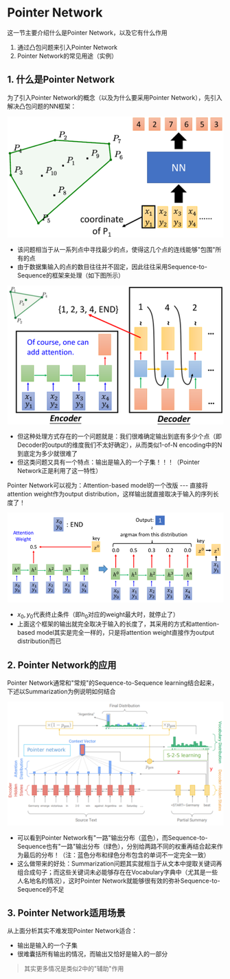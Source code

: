 # Pointer Network

这一节主要介绍什么是Pointer Network，以及它有什么作用

1. 通过凸包问题来引入Pointer Network
2. Pointer Network的常见用途（实例）

## 1. 什么是Pointer Network

为了引入Pointer Network的概念（以及为什么要采用Pointer Network），先引入解决凸包问题的NN框架：

![](png/r29.png)

- 该问题相当于从一系列点中寻找最少的点，使得这几个点的连线能够"包围"所有的点
- 由于数据集输入的点的数目往往并不固定，因此往往采用Sequence-to-Sequence的框架来处理（如下图所示）

![](png/r30.png)

- 但这种处理方式存在的一个问题就是：我们很难确定输出到底有多少个点（即Decoder的output的维度我们不太好确定），从而类似1-of-N encoding中的N到底定为多少就很难了
- 但这类问题又具有一个特点：输出是输入的一个子集！！！（Pointer Network正是利用了这一特性）

Pointer Network可以视为：Attention-based model的一个改版 --- 直接将attention weight作为output distribution，这样输出就直接取决于输入的序列长度了！

![](png/r31.png)

- $x_0,y_0$代表终止条件（即$h_0$对应的weight最大时，就停止了）
- 上面这个框架的输出就完全取决于输入的长度了，其采用的方式和attention-based model其实是完全一样的，只是将attention weight直接作为output distribution而已

## 2. Pointer Network的应用

Pointer Network通常和"常规"的Sequence-to-Sequence learning结合起来，下述以Summarization为例说明如何结合

![](png/r32.png)

- 可以看到Pointer Network有"一路"输出分布（蓝色），而Sequence-to-Sequence也有"一路"输出分布（绿色），分别给两路不同的权重再结合起来作为最后的分布！（注：蓝色分布和绿色分布包含的单词不一定完全一致）
- 这么做带来的好处：Summarization问题其实就相当于从文本中提取关键词再组合成句子；而这些关键词未必能够存在在Vocabulary字典中（尤其是一些人名地名的情况），这时Pointer Network就能够很有效的弥补Sequence-to-Sequence的不足

## 3. Pointer Network适用场景

从上面分析其实不难发现Pointer Network适合：

- 输出是输入的一个子集
- 很难囊括所有输出的情况，而输出又恰好是输入的一部分

> 其实更多情况是类似2中的"辅助"作用